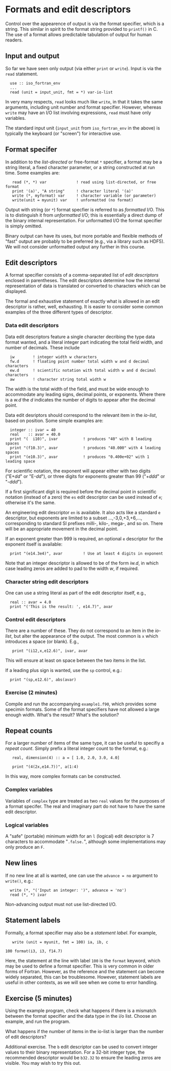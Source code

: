 # Formats and edit descriptors

Control over the appearence of output is via the format specifier,
which is a string. This similar in spirit to the format string
provided to `printf()` in C. The use of a format allows predictable
tabulation of output for human readers.

## Input and output

So far we have seen only output (via either `print` or `write`). Input
is via the `read` statement.
```
  use :: iso_fortran_env
  ...
  read (unit = input_unit, fmt = *) var-io-list
```
In very many respects, `read` looks much like `write`, in that it
takes the same arguments, including unit number and format specifier.
However, whereas `write` may have an I/O list involving expressions, `read`
must have only variables.

The standard input unit (`input_unit` from `iso_fortran_env` in the above)
is typically the keyboard (or "screen") for interactive use.

## Format specifer

In addition to the _list-directed_ or free-format `*` specifier, a
format may be a string literal, a fixed character parameter, or a
string constructed at run time. Some examples are:
```
   read (*, *) var             ! read using list-directed, or free format
   print '(a)', "A string"     ! character literal '(a)'
   write (*, myformat) var     ! character variable (or parameter)
   write(unit = myunit) var    ! unformatted (no format)
```

Output with string (or `*`) format specfier is referred to as _formatted_ I/O.
This is to distinguish it from _unformatted_ I/O; this is essentially a
direct dump of the binary internal representation. For unformatted
I/O the format specifier is simply omitted.

Binary output can have its uses, but more portable and flexible methods
of "fast" output are probably to be preferred (e.g., via a library such
as HDF5). We will not consider unformatted output any further in this course.


## Edit descriptors

A format specifier consists of a comma-separated list of
_edit descriptors_ enclosed in parentheses. The edit descriptors
determine how the internal representation of data is translated or converted
to characters which can be displayed.

The formal and exhaustive statement of exactly what is allowed in an
edit descriptor is rather, well, exhausting. It is easier to consider
some common examples of the three different types of descriptor.

### Data edit descriptors

Data edit descriptors feature a single character decribing the type
data format wanted, and a literal integer part indicating the total
field width, and number of decimals. These include
```
  iw        ! integer width w characters
  fw.d      ! floating point number total width w and d decimal characters
  ew.d      ! scientific notation with total width w and d decimal characters
  aw        ! character string total width w
```
The width is the total width of the field, and must be wide enough to
accommodate any leading signs, decimal points, or exponents. Where there
is a _w.d_ the _d_ indicates the number of digits to appear after the
decimal point.

Data edit desriptors should correspond to the relevant item in the _io-list_,
based on position. Some simple examples are:
```
  integer :: ivar = 40
  real    :: avar = 40.0
  print "(  i10)", ivar           ! produces "40" with 8 leading spaces
  print "(f10.3)", avar           ! produces "40.000" with 4 leading spaces
  print "(e10.3)", avar           ! produces "0.400e+02" with 1 leading space
```
For scientific notation, the exponent will appear either with two digits
("E+_dd_" or "E-_dd_"), or three digits for exponents greater than 99
("+_ddd_" or "-_ddd_").

If a first significant digit is required before the decimal point in
scientific notation (instead of a zero) the `es` edit descriptor can
be used instead of `e`; otherwise it's the same.

An engineering edit descriptor `en` is available. It also acts like a standard
`e` descriptor, but exponents are limited to a subset ...,-3,0,+3,+6,...,
corresponding to standard SI prefixes milli-, kilo-, mega-, and so on.
There will be an appropriate movement in the decimal point.

If an exponent greater than 999 is required, an optional `e` descriptor for
the exponent itself is available:
```
  print "(e14.3e4)", avar         ! Use at least 4 digits in exponent
```

Note that an integer descriptor is allowed to be of the form _iw.d_,
in which case leading zeros are added to pad to the width _w_, if
required.

### Character string edit descriptors

One can use a string literal as part of the edit descriptor itself, e.g.,
```
  real :: avar = 4.0
  print "('This is the result: ', e14.7)", avar
```

### Control edit descriptors

There are a number of these. They do not correspond to an item in the
_io-list_, but alter the appearance of the output. The most common is
`x` which introduces a space (or blank). E.g.,
```
   print "(i12,x,e12.6)", ivar, avar
```
This will ensure at least on space between the two items in the list.

If a leading plus sign is wanted, use the `sp` control, e.g.:
```
  print "(sp,e12.6)", abs(avar)
```

### Exercise (2 minutes)

Compile and run the accompanying `example1.f90`, which provides some specimin
formats. Some of the format specifiers have not allowed a large enough
width. What's the result? What's the solution?


## Repeat counts

For a larger number of items of the same type, it can be useful to specifiy
a _repeat count_. Simply prefix a literal integer count to the format, e.g.:
```
   real, dimension(4) :: a = [ 1.0, 2.0, 3.0, 4.0]

   print "(4(2x,e14.7))", a(1:4)
```
In this way, more complex formats can be constructed.

### Complex variables

Variables of `complex` type are treated as two `real` values for the
purposes of a format specifer. The real and imaginary part do not have to
have the same edit descriptor.

### Logical variables

A "safe" (portable) minimum width for an `l` (logical) edit descriptor is
7 characters to accommodate "`.false.`", although some implementations
may only produce an `F`.

## New lines

If no new line at all is wanted, one can use the `advance = no` argument
to `write()`, e.g.:
```
  write (*, "('Input an integer: ')", advance = 'no')
  read (*, *) ivar
```
Non-advancing output must not use list-directed I/O.

## Statement labels

Formally, a format specifier may also be a _statement label_. For example,
```
   write (unit = myunit, fmt = 100) ia, ib, c

100 format(i3, i3, f14.7)
```
Here, the statement at the line with label `100` is the `format` keyword,
which may be used to define a format specifier.
This is very common in older forms of Fortran. However, as the reference
and the statement can become widely separated, this can be troublesome.
However, statement labels are useful in other contexts, as we will see
when we come to error handling.


## Exercise (5 minutes)

Using the example program, check what happens if there is a mismatch
between the format specifier and the data type in the i/o list.
Choose an example, and run the program.

What happens if the number of items in the io-list is larger than
the number of edit descriptors?

Additional exercise. The `b` edit descriptor can be used to convert integer
values
to their binary representation. For a 32-bit integer type, the recommended
descriptor would be `b32.32` to ensure the leading zeros are visible. You
may wish to try this out.
